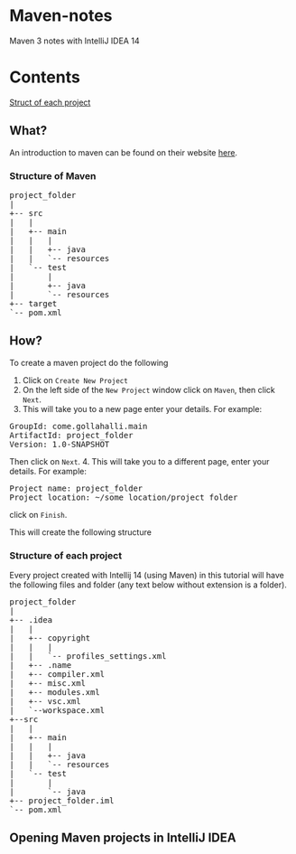 # Maven-notes
Maven 3 notes with IntelliJ IDEA 14

# Contents
[Struct of each project](#Structure-of-each-project )

## What?
An introduction to maven can be found on their website [here](http://maven.apache.org/what-is-maven.html).
### Structure of Maven
<pre>
project_folder
|
+-- src
|   |
|   +-- main
|   |   |
|   |   +-- java
|   |   `-- resources
|   `-- test
|       |
|       +-- java
|       `-- resources
+-- target
`-- pom.xml
</pre>

## How?
To create a maven project do the following

1. Click on `Create New Project`
2. On the left side of the `New Project` window click on `Maven`, then click `Next`.
3. This will take you to a new page enter your details. For example:
<pre>
GroupId: come.gollahalli.main
ArtifactId: project_folder
Version: 1.0-SNAPSHOT
</pre>
Then click on `Next`.
4. This will take you to a different page, enter your details. For example:
<pre>
Project name: project_folder
Project location: ~/some_location/project_folder
</pre>
click on `Finish`.

This will create the following structure

### Structure of each project
Every project created with Intellij 14 (using Maven) in this tutorial will have the following files and folder (any text below without extension is a folder).

<pre>
project_folder
|
+-- .idea
|   |
|   +-- copyright
|   |   |
|   |   `-- profiles_settings.xml
|   +-- .name
|   +-- compiler.xml
|   +-- misc.xml
|   +-- modules.xml
|   +-- vsc.xml
|   `--workspace.xml
+--src
|   |
|   +-- main
|   |   |
|   |   +-- java
|   |   `-- resources
|   `-- test
|       |
|       `-- java
+-- project_folder.iml
`-- pom.xml
</pre>

## Opening Maven projects in IntelliJ IDEA
